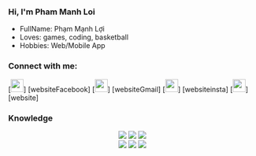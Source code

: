 ### Hi, I'm Pham Manh Loi

- FullName: Phạm Mạnh Lợi
- Loves: games, coding, basketball
- Hobbies: Web/Mobile App

### Connect with me:

[<img width="26px" src="https://img.shields.io/badge/Facebook-%231877F2.svg?style=for-the-badge&logo=Facebook&logoColor=white" />] [websiteFacebook]
[<img width="26px" src="https://img.shields.io/badge/Gmail-D14836?style=for-the-badge&logo=gmail&logoColor=white" />] [websiteGmail]
[<img width="26px" src="https://img.shields.io/badge/<handle>-%23E4405F.svg?style=for-the-badge&logo=Instagram&logoColor=white" />] [websiteinsta]
[<img width="26px" src="https://play-lh.googleusercontent.com/h9jWMwqb-h9hjP4THqrJ50eIwPekjv7QPmTpA85gFQ10PjV02CoGAcYLLptqd19Sa1iJ" />] [website]

### Knowledge

<p align="center"> <img src="https://img.shields.io/badge/html5%20-%23E34F26.svg?&style=for-the-badge&logo=html5&logoColor=white"/> <img src="https://img.shields.io/badge/css3%20-%231572B6.svg?&style=for-the-badge&logo=css3&logoColor=white"/> <img src="https://img.shields.io/badge/typescript-%23007ACC.svg?style=for-the-badge&logo=typescript&logoColor=white"/><br>
 <img src="https://img.shields.io/badge/node.js%20-%2343853D.svg?&style=for-the-badge&logo=node.js&logoColor=white"/> <img src="https://img.shields.io/badge/javascript%20-%23323330.svg?&style=for-the-badge&logo=javascript&logoColor=%23F7DF1E"/> <img src="https://img.shields.io/badge/React%20-%231572B6.svg?&style=for-the-badge&logo=react&logoColor=white"/><br><br>
</p>
